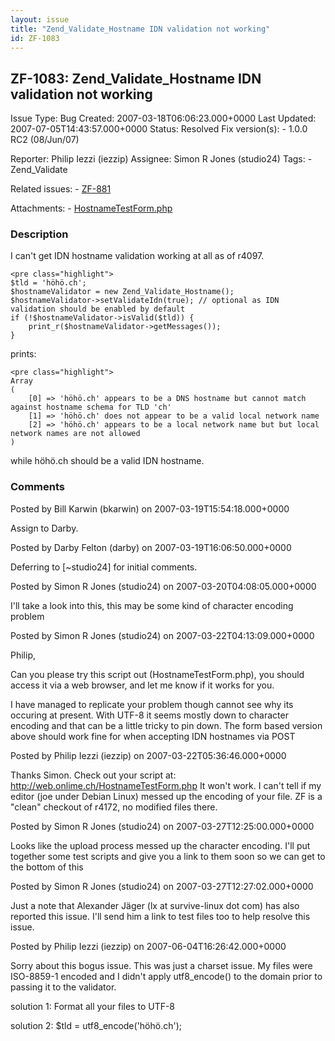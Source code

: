 ```yaml
---
layout: issue
title: "Zend_Validate_Hostname IDN validation not working"
id: ZF-1083
---
```


ZF-1083: Zend\_Validate\_Hostname IDN validation not working
------------------------------------------------------------

 Issue Type: Bug Created: 2007-03-18T06:06:23.000+0000 Last Updated: 2007-07-05T14:43:57.000+0000 Status: Resolved Fix version(s): - 1.0.0 RC2 (08/Jun/07)
 
 Reporter:  Philip Iezzi (iezzip)  Assignee:  Simon R Jones (studio24)  Tags: - Zend\_Validate
 
 Related issues: - [ZF-881](/issues/browse/ZF-881)
 
 Attachments: - [HostnameTestForm.php](/issues/secure/attachment/10340/HostnameTestForm.php)
 
### Description

I can't get IDN hostname validation working at all as of r4097.

 
    <pre class="highlight">
    $tld = 'höhö.ch';
    $hostnameValidator = new Zend_Validate_Hostname();
    $hostnameValidator->setValidateIdn(true); // optional as IDN validation should be enabled by default
    if (!$hostnameValidator->isValid($tld)) {
        print_r($hostnameValidator->getMessages());
    }


prints:

 
    <pre class="highlight">
    Array
    (
        [0] => 'höhö.ch' appears to be a DNS hostname but cannot match against hostname schema for TLD 'ch'
        [1] => 'höhö.ch' does not appear to be a valid local network name
        [2] => 'höhö.ch' appears to be a local network name but but local network names are not allowed
    )


while höhö.ch should be a valid IDN hostname.

 

 

### Comments

Posted by Bill Karwin (bkarwin) on 2007-03-19T15:54:18.000+0000

Assign to Darby.

 

 

Posted by Darby Felton (darby) on 2007-03-19T16:06:50.000+0000

Deferring to [~studio24] for initial comments.

 

 

Posted by Simon R Jones (studio24) on 2007-03-20T04:08:05.000+0000

I'll take a look into this, this may be some kind of character encoding problem

 

 

Posted by Simon R Jones (studio24) on 2007-03-22T04:13:09.000+0000

Philip,

Can you please try this script out (HostnameTestForm.php), you should access it via a web browser, and let me know if it works for you.

I have managed to replicate your problem though cannot see why its occuring at present. With UTF-8 it seems mostly down to character encoding and that can be a little tricky to pin down. The form based version above should work fine for when accepting IDN hostnames via POST

 

 

Posted by Philip Iezzi (iezzip) on 2007-03-22T05:36:46.000+0000

Thanks Simon. Check out your script at: <http://web.onlime.ch/HostnameTestForm.php> It won't work. I can't tell if my editor (joe under Debian Linux) messed up the encoding of your file. ZF is a "clean" checkout of r4172, no modified files there.

 

 

Posted by Simon R Jones (studio24) on 2007-03-27T12:25:00.000+0000

Looks like the upload process messed up the character encoding. I'll put together some test scripts and give you a link to them soon so we can get to the bottom of this

 

 

Posted by Simon R Jones (studio24) on 2007-03-27T12:27:02.000+0000

Just a note that Alexander Jäger (lx at survive-linux dot com) has also reported this issue. I'll send him a link to test files too to help resolve this issue.

 

 

Posted by Philip Iezzi (iezzip) on 2007-06-04T16:26:42.000+0000

Sorry about this bogus issue. This was just a charset issue. My files were ISO-8859-1 encoded and I didn't apply utf8\_encode() to the domain prior to passing it to the validator.

solution 1: Format all your files to UTF-8

solution 2: $tld = utf8\_encode('höhö.ch');

 

 